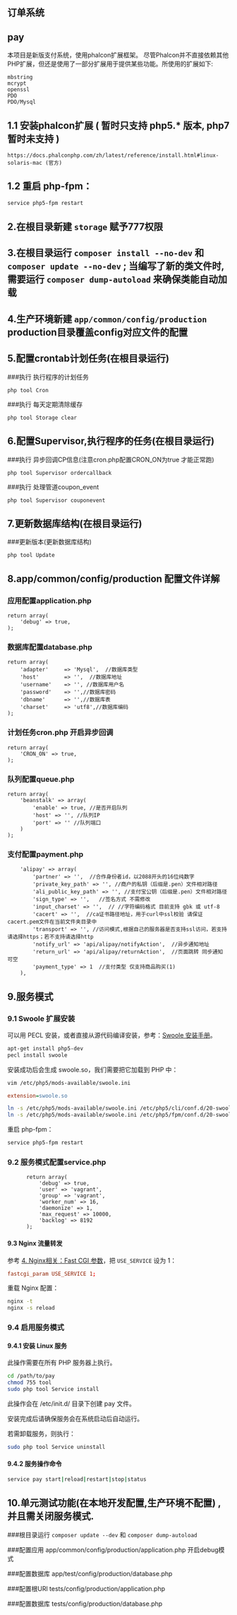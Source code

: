 ## 订单系统

## pay
本项目是新版支付系统，使用phalcon扩展框架。
尽管Phalcon并不直接依赖其他PHP扩展，但还是使用了一部分扩展用于提供某些功能。所使用的扩展如下:

    mbstring
    mcrypt
    openssl
    PDO
    PDO/Mysql


## 1.1 安装phalcon扩展 ( 暂时只支持 php5.* 版本, php7 暂时未支持 )

    https://docs.phalconphp.com/zh/latest/reference/install.html#linux-solaris-mac (官方)

## 1.2 重启 php-fpm：
```bash
service php5-fpm restart
```

## 2.在根目录新建 `storage` 赋予777权限


## 3.在根目录运行 `composer install --no-dev` 和  `composer update --no-dev` ; 当编写了新的类文件时, 需要运行 `composer dump-autoload` 来确保类能自动加载


## 4.生产环境新建 `app/common/config/production` production目录覆盖config对应文件的配置


## 5.配置crontab计划任务(在根目录运行)
###执行 执行程序的计划任务

    php tool Cron

###执行 每天定期清除缓存

    php tool Storage clear


## 6.配置Supervisor,执行程序的任务(在根目录运行)

###执行 异步回调CP信息(注意cron.php配置CRON_ON为true 才能正常跑)

    php tool Supervisor ordercallback

###执行 处理管道coupon_event

    php tool Supervisor couponevent


## 7.更新数据库结构(在根目录运行)

###更新版本(更新数据库结构)

    php tool Update


## 8.app/common/config/production 配置文件详解

### 应用配置application.php
    return array(
        'debug' => true,
    );

### 数据库配置database.php
    return array(
        'adapter'     => 'Mysql',  //数据库类型
        'host'        => '',  //数据库地址
        'username'    => '', //数据库用户名
        'password'    => '',//数据库密码
        'dbname'      => '',//数据库表
        'charset'     => 'utf8',//数据库编码
    );

### 计划任务cron.php 开启异步回调
    return array(
        'CRON_ON' => true,
    );

### 队列配置queue.php
    return array(
        'beanstalk' => array(
            'enable' => true, //是否开启队列
            'host' => '', //队列IP
            'port' => '' //队列端口
        )
    );

### 支付配置payment.php
        'alipay' => array(
            'partner' => '',  //合作身份者id，以2088开头的16位纯数字
            'private_key_path' => '', //商户的私钥（后缀是.pen）文件相对路径
            'ali_public_key_path' => '', //支付宝公钥（后缀是.pen）文件相对路径
            'sign_type' => '',   //签名方式 不需修改
            'input_charset' => '',  // //字符编码格式 目前支持 gbk 或 utf-8
            'cacert' => '',  //ca证书路径地址，用于curl中ssl校验 请保证cacert.pem文件在当前文件夹目录中
            'transport' => '', //访问模式,根据自己的服务器是否支持ssl访问，若支持请选择https；若不支持请选择http
            'notify_url' => 'api/alipay/notifyAction',  //异步通知地址
            'return_url' => 'api/alipay/returnAction',  //页面跳转 同步通知 可空
            'payment_type' => 1  //支付类型 仅支持商品购买(1)
        ),

## 9.服务模式

### 9.1 Swoole 扩展安装
可以用 PECL 安装，或者直接从源代码编译安装，参考：[Swoole 安装手册](http://wiki.swoole.com/wiki/page/6.html)。
```bash
apt-get install php5-dev
pecl install swoole
```
安装成功后会生成 swoole.so，我们需要把它加载到 PHP 中：

```bash
vim /etc/php5/mods-available/swoole.ini
```

```ini
extension=swoole.so
```

```bash
ln -s /etc/php5/mods-available/swoole.ini /etc/php5/cli/conf.d/20-swoole.ini
ln -s /etc/php5/mods-available/swoole.ini /etc/php5/fpm/conf.d/20-swoole.ini
```

重启 php-fpm：
```bash
service php5-fpm restart
```

### 9.2 服务模式配置service.php
          return array(
              'debug' => true,
              'user' => 'vagrant',
              'group' => 'vagrant',
              'worker_num' => 16,
              'daemonize' => 1,
              'max_request' => 10000,
              'backlog' => 8192
          );

#### 9.3 Nginx 流量转发
参考 [4. Nginx相关：Fast CGI 参数](#4-nginx-fast-cgi)，把 `USE_SERVICE` 设为 1：
```conf
fastcgi_param USE_SERVICE 1;
```
重载 Nginx 配置：
```bash
nginx -t
nginx -s reload
```

### 9.4 启用服务模式

#### 9.4.1 安装 Linux 服务
此操作需要在所有 PHP 服务器上执行。
```bash
cd /path/to/pay
chmod 755 tool
sudo php tool Service install
```
此操作会在 /etc/init.d/ 目录下创建 pay 文件。

安装完成后请确保服务会在系统启动后自动运行。

若需卸载服务，则执行：
```bash
sudo php tool Service uninstall
```

#### 9.4.2 服务操作命令
```bash
service pay start|reload|restart|stop|status
```


## 10.单元测试功能(在本地开发配置,生产环境不配置) ,并且需关闭服务模式.

###根目录运行 `composer update --dev` 和 `composer dump-autoload`

###配置应用 app/common/config/production/application.php 开启debug模式

###配置数据库 app/test/config/production/database.php

###配置根URl tests/config/production/application.php

###配置数据库 tests/config/production/database.php

